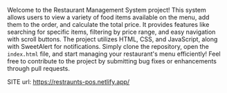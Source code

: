 Welcome to the Restaurant Management System project! This system allows users to view a variety of food items available on the menu, add them to the order, and calculate the total price. It provides features like searching for specific items, filtering by price range, and easy navigation with scroll buttons. The project utilizes HTML, CSS, and JavaScript, along with SweetAlert for notifications. Simply clone the repository, open the `index.html` file, and start managing your restaurant's menu efficiently! Feel free to contribute to the project by submitting bug fixes or enhancements through pull requests.

SITE url: https://restraunts-pos.netlify.app/

